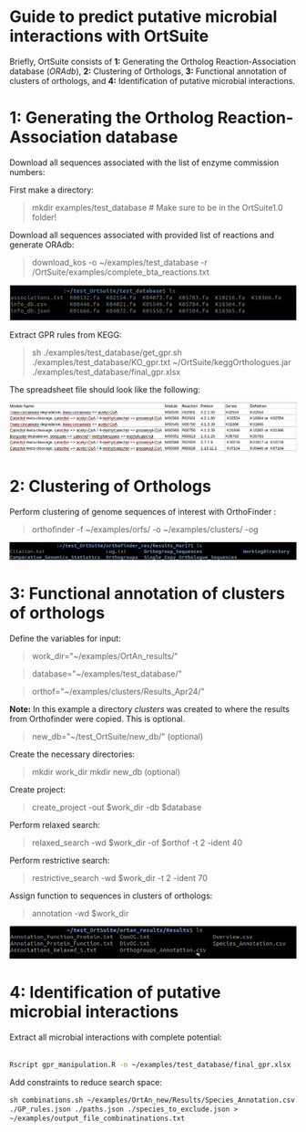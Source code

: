 Guide to predict putative microbial interactions with OrtSuite
====

Briefly, OrtSuite consists of **1:** Generating the Ortholog Reaction-Association database (*ORAdb*), **2:** Clustering of Orthologs, **3:** Functional annotation of clusters of orthologs, and **4:** Identification of putative microbial interactions.


1: Generating the Ortholog Reaction-Association database
====

Download all sequences associated with the list of enzyme commission numbers:

First make a directory: 

>mkdir examples/test_database # Make sure to be in the OrtSuite1.0 folder!

Download all sequences associated with provided list of reactions and generate ORAdb:
>download_kos -o ~/examples/test_database -r /OrtSuite/examples/complete_bta_reactions.txt

![download_kos](https://github.com/mdsufz/OrtSuite/blob/master/download_kos.png)

Extract GPR rules from KEGG:

>sh ./examples/test_database/get_gpr.sh ./examples/test_database/KO_gpr.txt ~/OrtSuite/keggOrthologues.jar ./examples/test_database/final_gpr.xlsx

The spreadsheet file should look like the following:

![download_kos](https://github.com/mdsufz/OrtSuite/blob/master/GPR_file.png)


2: Clustering of Orthologs
====

Perform clustering of genome sequences of interest with OrthoFinder :

>orthofinder -f ~/examples/orfs/ -o ~/examples/clusters/ -og

![orthofinder_results](https://github.com/mdsufz/OrtSuite/blob/master/orthofinder_result_folder.png)


3: Functional annotation of clusters of orthologs
====


Define the variables for input:

>work_dir="~/examples/OrtAn_results/"

>database="~/examples/test_database/"

>orthof="~/examples/clusters/Results_Apr24/"

**Note:** In this example a directory *clusters* was created to where the results from Orthofinder were copied. This is optional. 

>new_db="~/test_OrtSuite/new_db/" (optional)

Create the necessary directories:
>mkdir work_dir
>mkdir new_db (optional)

Create project:
>create_project -out $work_dir -db $database
 
Perform relaxed search:
>relaxed_search -wd $work_dir -of $orthof -t 2 -ident 40

Perform restrictive search:
>restrictive_search -wd $work_dir -t 2 -ident 70

Assign function to sequences in clusters of orthologs:
>annotation -wd $work_dir

![ortAn_results](https://github.com/mdsufz/OrtSuite/blob/master/ortAn_results_folder.png)

4: Identification of putative microbial interactions
====

Extract all microbial interactions with complete potential:
```bash

Rscript gpr_manipulation.R -n ~/examples/test_database/final_gpr.xlsx -s ~/examples/OrtAn_new/Results/Species_Annotation.csv -u ~/examples/OrtAn_Results/Results/test_user_input.csv -o ~/examples/

```
Add constraints to reduce search space:

```
sh combinations.sh ~/examples/OrtAn_new/Results/Species_Annotation.csv ./GP_rules.json ./paths.json ./species_to_exclude.json > ~/examples/output_file_combinatinations.txt
```
